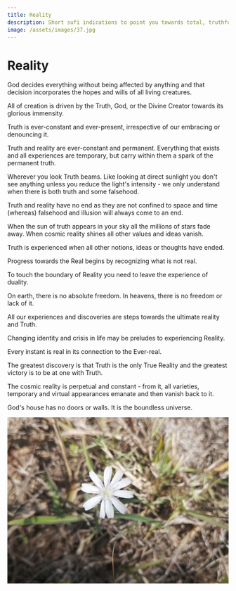 ```yaml
---
title: Reality
description: Short sufi indications to point you towards total, truthful presence in the Real moment.
image: /assets/images/37.jpg
---
```


# Reality

<div class="aphorism-text">

God decides everything without being affected by anything and that decision incorporates the hopes and wills of all living creatures.

<div class="div"></div>

All of creation is driven by the Truth, God, or the Divine Creator towards its glorious immensity.

<div class="div"></div>

Truth is ever-constant and ever-present, irrespective of our embracing or denouncing it.

<div class="div"></div>

Truth and reality are ever-constant and permanent. Everything that exists and all experiences are temporary, but carry within them a spark of the permanent truth.

<div class="div"></div>

Wherever you look Truth beams. Like looking at direct sunlight you don't see anything unless you reduce the light's intensity - we only understand when there is both truth and some falsehood.

<div class="div"></div>

Truth and reality have no end as they are not confined to space and time (whereas) falsehood and illusion will always come to an end.

<div class="div"></div>

When the sun of truth appears in your sky all the millions of stars fade away. When cosmic reality shines all other values and ideas vanish.

<div class="div"></div>

Truth is experienced when all other notions, ideas or thoughts have ended. 

<div class="div"></div>

Progress towards the Real begins by recognizing what is not real.

<div class="div"></div>

To touch the boundary of Reality you need to leave the experience of duality.

<div class="div"></div>

On earth, there is no absolute freedom. In heavens, there is no freedom or lack of it.

<div class="div"></div>

All our experiences and discoveries are steps towards the ultimate reality and Truth.

<div class="div"></div>

Changing identity and crisis in life may be preludes to experiencing Reality.

<div class="div"></div>

Every instant is real in its connection to the Ever-real.

<div class="div"></div>

The greatest discovery is that Truth is the only True Reality and the greatest victory is to be at one with Truth.

<div class="div"></div>

The cosmic reality is perpetual and constant - from it, all varieties, temporary and virtual appearances emanate and then vanish back to it.

<div class="div"></div>

God's house has no doors or walls. It is the boundless universe.

<div class="div"></div>

![](/assets/images/37.jpg)
